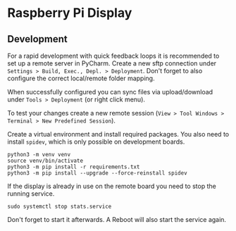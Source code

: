 # Raspberry Pi Display

## Development

For a rapid development with quick feedback loops it is recommended to set up a remote server in PyCharm.
Create a new sftp connection under `Settings > Build, Exec., Depl. > Deployment`.
Don't forget to also configure the correct local/remote folder mapping.

When successfully configured you can sync files via upload/download under `Tools > Deployment` (or right click menu).

To test your changes create a new remote session (`View > Tool Windows > Terminal > New Predefined Session`).

Create a virtual environment and install required packages.
You also need to install `spidev`, which is only possible on development boards.

```shell
python3 -m venv venv
source venv/bin/activate
python3 -m pip install -r requirements.txt
python3 -m pip install --upgrade --force-reinstall spidev 
```

If the display is already in use on the remote board you need to stop the running service.

```shell
sudo systemctl stop stats.service
```

Don't forget to start it afterwards. A Reboot will also start the service again.
